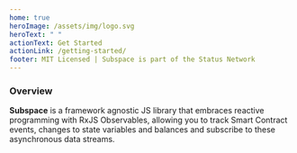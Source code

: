 ```yaml
---
home: true
heroImage: /assets/img/logo.svg
heroText: " "
actionText: Get Started
actionLink: /getting-started/
footer: MIT Licensed | Subspace is part of the Status Network 
---
```



### Overview
**Subspace** is a framework agnostic JS library that embraces reactive programming with RxJS Observables, allowing you to track Smart Contract events, changes to state variables and balances and subscribe to these asynchronous data streams.


